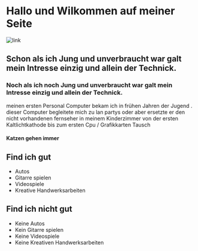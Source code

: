 #   <h1>Hallo und Wilkommen auf meiner Seite</h1>
![link](http://abload.de/img/in_case_of_fireirrtb.jpg)
##   <h2>Schon als ich Jung und unverbraucht war galt mein Intresse einzig und allein der Technick.</h2>
###   <a>Noch als ich noch Jung und unverbraucht war galt mein Intresse einzig und allein der Technick.
meinen ersten Personal Computer bekam ich in frühen Jahren der Jugend .
dieser Computer begleitete mich zu lan partys oder aber ersetzte er den nicht vorhandenen fernseher in meinem Kinderzimmer von der ersten Kaltlichtkathode bis zum ersten Cpu / Grafikkarten Tausch  </a>

#### Katzen gehen immer
## Find ich gut
- Autos
- Gitarre spielen
- Videospiele
- Kreative Handwerksarbeiten
## Find ich nicht gut
- Keine Autos
- Kein Gitarre spielen
- Keine Videospiele
- Keine Kreativen Handwerksarbeiten
